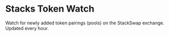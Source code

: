 # Stacks Token Watch

Watch for newly added token pairings (pools) on the StackSwap exchange. Updated every hour.
